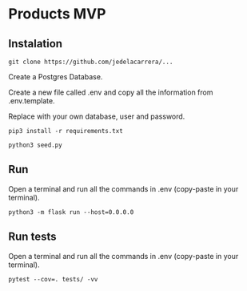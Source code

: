 # Products MVP

## Instalation

```
git clone https://github.com/jedelacarrera/...
```

Create a Postgres Database.

Create a new file called .env and copy all the information from .env.template.

Replace with your own database, user and password.

```
pip3 install -r requirements.txt
```

```
python3 seed.py
```

## Run

Open a terminal and run all the commands in .env (copy-paste in your terminal).

```
python3 -m flask run --host=0.0.0.0
```

## Run tests

Open a terminal and run all the commands in .env (copy-paste in your terminal).

```
pytest --cov=. tests/ -vv
```